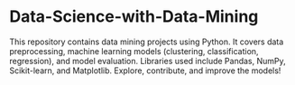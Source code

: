 # Data-Science-with-Data-Mining
This repository contains data mining projects using Python. It covers data preprocessing, machine learning models (clustering, classification, regression), and model evaluation. Libraries used include Pandas, NumPy, Scikit-learn, and Matplotlib. Explore, contribute, and improve the models!
